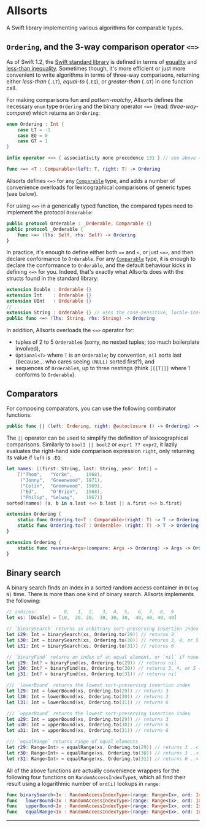 Allsorts
========

A Swift library implementing various algorithms for comparable types.

`Ordering`, and the 3-way comparison operator `<=>`
---------------------------------------------------

As of Swift 1.2, the [Swift standard library][] is defined in terms of [equality][Equatable] and [less-than inequality][Comparable]. Sometimes though, it's more efficient or just more convenient to write algorithms in terms of three-way comparisons, returning either *less-than* (`.LT`), *equal-to* (`.EQ`), or *greater-than* (`.GT`) in one function call.

For making comparisons fun and *pattern-matchy*, Allsorts defines the necessary `enum` type `Ordering` and the binary operator `<=>` (read: *three-way-compare*) which returns an `Ordering`:

```swift
enum Ordering : Int {
    case LT = -1
    case EQ = 0
    case GT = 1
}

infix operator <=> { associativity none precedence 131 } // one above ==, <, etc.

func <=> <T : Comparable>(left: T, right: T) -> Ordering
```

Allsorts defines `<=>` for any [`Comparable`][Comparable] type, and adds a number of convenience overloads for lexicographical comparisons of generic types (see below).

For using `<=>` in a generically typed function, the compared types need to implement the protocol `Orderable`:

```swift
public protocol Orderable : _Orderable, Comparable {}
public protocol _Orderable {
    func <=> (lhs: Self, rhs: Self) -> Ordering
}
```

In practice, it's enough to define either both `==` and `<`, or just `<=>`, and then declare conformance to `Orderable`. For any [`Comparable`][Comparable] type, it is enough to declare the conformance to `Orderable`, and the default behaviour kicks in defining `<=>` for you. Indeed, that's exactly what Allsorts does with the structs found in the standard library:

```swift
extension Double : Orderable {}
extension Int    : Orderable {}
extension UInt   : Orderable {}
// ...
extension String : Orderable {} // uses the case-sensitive, locale-insensitive `String.compare` method
public func <=> (lhs: String, rhs: String) -> Ordering
```

In addition, Allsorts overloads the `<=>` operator for:

- tuples of 2 to 5 `Orderable`s (sorry, no nested tuples; too much boilerplate involved),
- `Optional<T>` where `T` is an `Orderable`; by convention, `nil` sorts last (because… who cares seeing `(NULL)` sorted first?), and
- sequences of `Orderable`s, up to three nestings (think `[[[T]]]` where `T` conforms to `Orderable`).

Comparators
-----------

For composing comparators, you can use the following combinator functions:

```swift
public func || (left: Ordering, right: @autoclosure () -> Ordering) -> Ordering
```

The `||` operator can be used to simplify the definition of lexicographical comparisons. Similarly to `bool1 || bool2` or `expr1 ?? expr2`, it lazily evaluates the right-hand side comparison expression `right`, only returning its value if `left` is `.EQ`:

```swift
let names: [(first: String, last: String, year: Int)] =
    [("Thom",   "Yorke",     1968),
     ("Jonny",  "Greenwood", 1971),
     ("Colin",  "Greenwood", 1969),
     ("Ed",     "O'Brien",   1968),
     ("Philip", "Selway",    1967)]
sorted(names) {a, b in a.last <=> b.last || a.first <=> b.first}
```

```swift
extension Ordering {
    static func Ordering.to<T : Comparable>(right: T) -> T -> Ordering
    static func Ordering.to<T : Orderable> (right: T) -> T -> Ordering
}
```

```swift
extension Ordering {
    static func reverse<Args>(compare: Args -> Ordering) -> Args -> Ordering
}
```

Binary search
-------------

A binary search finds an index in a sorted random access container in `O(log N)` time. There is more than one kind of binary search. Allsorts implements the following:

```swift
// indices:          0,   1,  2,   3,  4,  5,   6,  7,  8,  9
let xs: [Double] = [10,  20, 20,  30, 30, 30,  40, 40, 40, 40]

// `binarySearch` returns an arbitrary sort-preserving insertion index
let i29: Int = binarySearch(xs, Ordering.to(29)) // returns 3
let i30: Int = binarySearch(xs, Ordering.to(30)) // returns 3, 4, or 5
let i31: Int = binarySearch(xs, Ordering.to(31)) // returns 6

// `binaryFind` returns an index of an equal element, or `nil` if none
let j29: Int? = binaryFind(xs, Ordering.to(29)) // returns nil
let j30: Int? = binaryFind(xs, Ordering.to(30)) // returns 3, 4, or 5 (as Int?)
let j31: Int? = binaryFind(xs, Ordering.to(31)) // returns nil

/// `lowerBound` returns the lowest sort-preserving insertion index
let l29: Int = lowerBound(xs, Ordering.to(29)) // returns 3
let l30: Int = lowerBound(xs, Ordering.to(30)) // returns 3
let l31: Int = lowerBound(xs, Ordering.to(31)) // returns 6

/// `upperBound` returns the lowest sort-preserving insertion index
let u29: Int = upperBound(xs, Ordering.to(29)) // returns 3
let u30: Int = upperBound(xs, Ordering.to(30)) // returns 6
let u31: Int = upperBound(xs, Ordering.to(31)) // returns 6

/// `equalRange` returns range of equal elements
let r29: Range<Int> = equalRange(xs, Ordering.to(29)) // returns 3 ..< 3
let r30: Range<Int> = equalRange(xs, Ordering.to(30)) // returns 3 ..< 6
let r31: Range<Int> = equalRange(xs, Ordering.to(31)) // returns 6 ..< 6
```

All of the above functions are actually convenience wrappers for the following four functions on `RandomAccessIndexType`s, which all find their result using a logarithmic number of `ord(i)` lookups in `range`:

```swift
func binarySearch<Ix : RandomAccessIndexType>(range: Range<Ix>, ord: Ix -> Ordering) -> Ix
func   lowerBound<Ix : RandomAccessIndexType>(range: Range<Ix>, ord: Ix -> Ordering) -> Ix
func   upperBound<Ix : RandomAccessIndexType>(range: Range<Ix>, ord: Ix -> Ordering) -> Ix
func   equalRange<Ix : RandomAccessIndexType>(range: Range<Ix>, ord: Ix -> Ordering) -> Range<Ix>
```

____
[Swift standard library]: http://swiftdoc.org/
[Comparable]: http://swiftdoc.org/protocol/Comparable/
[Equatable]: http://swiftdoc.org/protocol/Equatable/
